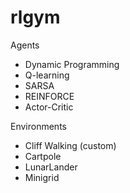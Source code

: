 # rlgym

Agents
- Dynamic Programming
- Q-learning
- SARSA
- REINFORCE
- Actor-Critic

Environments
- Cliff Walking (custom)
- Cartpole
- LunarLander
- Minigrid
